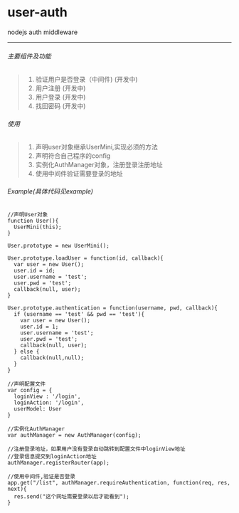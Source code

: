 user-auth
=========

nodejs auth middleware

---

###### 主要组件及功能

>1. 验证用户是否登录（中间件) (开发中)
>2. 用户注册 (开发中)
>3. 用户登录 (开发中)
>4. 找回密码 (开发中)

###### 使用
>1.  声明user对象继承UserMini,实现必须的方法
>2.  声明符合自己程序的config
>2.  实例化AuthManager对象，注册登录注册地址
>3.  使用中间件验证需要登录的地址

###### Example(具体代码见example)

```
//声明User对象
function User(){
  UserMini(this);
}

User.prototype = new UserMini();

User.prototype.loadUser = function(id, callback){
  var user = new User();
  user.id = id;
  user.username = 'test';
  user.pwd = 'test';
  callback(null, user);
}

User.prototype.authentication = function(username, pwd, callback){
  if (username == 'test' && pwd == 'test'){
    var user = new User();
    user.id = 1;
    user.username = 'test';
    user.pwd = 'test';
    callback(null, user);
  } else {
    callback(null,null);
  }
}

//声明配置文件
var config = {
  loginView : '/login',
  loginAction: '/login',
  userModel: User
}

//实例化AuthManager
var authManager = new AuthManager(config);

//注册登录地址，如果用户没有登录自动跳转到配置文件中loginView地址
//登录信息提交到loginAction地址
authManager.registerRouter(app);

//使用中间件,验证是否登录
app.get("/list", authManager.requireAuthentication, function(req, res, next){
  res.send("这个网址需要登录以后才能看到");
}
```
